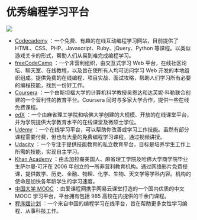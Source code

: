 # 优秀编程学习平台



![](https://static.getiot.tech/learn-to-code-free.png)



- [Codecademy](https://www.codecademy.com/) ：一个免费、有趣的在线互动编程学习网站，目前提供了 HTML、CSS、PHP、Javascript、Ruby、jQuery、Python 等课程。以类似游戏关卡的形式，帮助人们从易到难完成编程学习。
- [freeCodeCamp](https://www.freecodecamp.org/) ：一个非营利组织，由交互式学习 Web 平台，在线社区论坛、聊天室、在线教程，以及旨在使所有人均可访问学习 Web 开发的本地组织组成。提供免费的在线编程、项目实战、面试攻略，帮助人们学习所有必要的编程技能，找到一份好工作。
- [Coursera](https://www.coursera.org/) ：一个由斯坦福大学的计算机科学教授吴恩达和达芙妮·科勒联合创建的一个营利性的教育平台。Coursera 同时与多家大学合作，提供一些在线免费课程。
- [edX](https://www.edx.org/) ：一个由麻省理工学院和哈佛大学创建的大规模、开放的在线课堂平台，并为学院提供大学教育水平的在线课堂及微硕士学位。
- [Udemy](https://www.udemy.com/) ：一个在线学习平台，可以帮助你改善或学习工作技能。虽然有部分课程需要付费，但也有大量的免费编程学习课程，通过视频讲授。
- [Udacity](https://www.udacity.com/) ：一个专注于提供技能教育的私立教育平台，目标是培养学生工作上所需的技能，实现自主学习。
- [Khan Academy](https://www.khanacademy.org/) ：由孟加拉裔美国人、麻省理工学院及哈佛大学商学院毕业生萨尔曼·可汗在 2006 年创立的一所非营利教育机构。通过网络影片免费授课，提供数学、历史、金融、物理、化学、生物、天文学等学科内容。机构的使命是加快各年龄学生的学习速度。
- [中国大学 MOOC](https://www.icourse163.org/) ：由爱课程网携手网易云课堂打造的一个国内优质的中文 MOOC 学习平台，平台拥有包括 985 高校在内提供的千余门课程。
- [程序媛计划](https://www.cxy61.com/girl/decades-theme/index-image/index.html) ：一个来自中国的编程学习在线平台，旨在帮助更多女性学习编程、从事科技工作。


